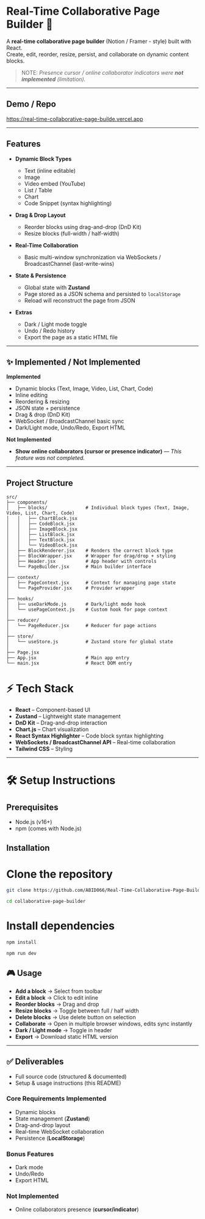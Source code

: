 # Real-Time Collaborative Page Builder 🚀

A **real-time collaborative page builder** (Notion / Framer - style) built with React.  
Create, edit, reorder, resize, persist, and collaborate on dynamic content blocks.
> NOTE: _Presence cursor / online collaborator indicators were **not implemented** (limitation)._

---

## Demo / Repo
https://real-time-collaborative-page-builde.vercel.app

---

## Features

- **Dynamic Block Types**
   - Text (inline editable)
   - Image
   - Video embed (YouTube)
   - List / Table
   - Chart
   - Code Snippet (syntax highlighting)

- **Drag & Drop Layout**
   - Reorder blocks using drag-and-drop (DnD Kit)
   - Resize blocks (full-width / half-width)

- **Real-Time Collaboration**
   - Basic multi-window synchronization via WebSockets / BroadcastChannel (last-write-wins)

- **State & Persistence**
   - Global state with **Zustand**
   - Page stored as a JSON schema and persisted to `localStorage`
   - Reload will reconstruct the page from JSON

- **Extras**
   - Dark / Light mode toggle
   - Undo / Redo history
   - Export the page as a static HTML file

---

## ✨ Implemented / Not Implemented

**Implemented**
- Dynamic blocks (Text, Image, Video, List, Chart, Code)
- Inline editing
- Reordering & resizing
- JSON state + persistence
- Drag & drop (DnD Kit)
- WebSocket / BroadcastChannel basic sync
- Dark/Light mode, Undo/Redo, Export HTML

**Not Implemented**
- **Show online collaborators (cursor or presence indicator)** — *This feature was not completed.*

---

## Project Structure

```
src/
├── components/
│   ├── blocks/              # Individual block types (Text, Image, Video, List, Chart, Code)
│   │   ├── ChartBlock.jsx
│   │   ├── CodeBlock.jsx
│   │   ├── ImageBlock.jsx
│   │   ├── ListBlock.jsx
│   │   ├── TextBlock.jsx
│   │   └── VideoBlock.jsx
│   ├── BlockRenderer.jsx    # Renders the correct block type
│   ├── BlockWrapper.jsx     # Wrapper for drag/drop + styling
│   ├── Header.jsx           # App header with controls
│   └── PageBuilder.jsx      # Main builder interface
│
├── context/
│   ├── PageContext.jsx      # Context for managing page state
│   └── PageProvider.jsx     # Provider wrapper
│
├── hooks/
│   ├── useDarkMode.js       # Dark/light mode hook
│   └── usePageContext.js    # Custom hook for page context
│
├── reducer/
│   └── PageReducer.jsx      # Reducer for page actions
│
├── store/
│   └── useStore.js          # Zustand store for global state
│
├── Page.jsx   
├── App.jsx                  # Main app entry
└── main.jsx                 # React DOM entry

```
# ⚡ Tech Stack

- **React** – Component-based UI
- **Zustand** – Lightweight state management
- **DnD Kit** – Drag-and-drop interaction
- **Chart.js** – Chart visualization
- **React Syntax Highlighter** – Code block syntax highlighting
- **WebSockets / BroadcastChannel API** – Real-time collaboration
- **Tailwind CSS** – Styling

---

# 🛠️ Setup Instructions

## Prerequisites
- Node.js (v16+)
- npm (comes with Node.js)

## Installation


# Clone the repository

```bash
git clone https://github.com/ABID066/Real-Time-Collaborative-Page-Builder

cd collaborative-page-builder
```

# Install dependencies
```bash
npm install

npm run dev
```
## 🎮 Usage

- **Add a block** → Select from toolbar
- **Edit a block** → Click to edit inline
- **Reorder blocks** → Drag and drop
- **Resize blocks** → Toggle between full / half width
- **Delete blocks** → Use delete button on selection
- **Collaborate** → Open in multiple browser windows, edits sync instantly
- **Dark / Light mode** → Toggle in header
- **Export** → Download static HTML version

---

## ✅ Deliverables

- Full source code (structured & documented)
- Setup & usage instructions (this README)

### Core Requirements Implemented
- Dynamic blocks
- State management (**Zustand**)
- Drag-and-drop layout
- Real-time WebSocket collaboration
- Persistence (**LocalStorage**)

### Bonus Features
- Dark mode
- Undo/Redo
- Export HTML

### Not Implemented
- Online collaborators presence (**cursor/indicator**)






